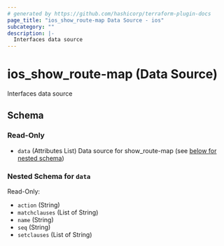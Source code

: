 ```yaml
---
# generated by https://github.com/hashicorp/terraform-plugin-docs
page_title: "ios_show_route-map Data Source - ios"
subcategory: ""
description: |-
  Interfaces data source
---
```


# ios_show_route-map (Data Source)

Interfaces data source



<!-- schema generated by tfplugindocs -->
## Schema

### Read-Only

- `data` (Attributes List) Data source for show_route-map (see [below for nested schema](#nestedatt--data))

<a id="nestedatt--data"></a>
### Nested Schema for `data`

Read-Only:

- `action` (String)
- `matchclauses` (List of String)
- `name` (String)
- `seq` (String)
- `setclauses` (List of String)
